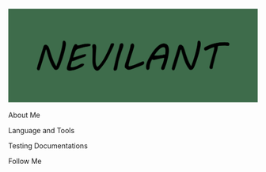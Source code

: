 ![Header](https://github.com/Nevilant/nevilant/blob/main/assets/logo.png)

About Me

Language and Tools

Testing Documentations

Follow Me
